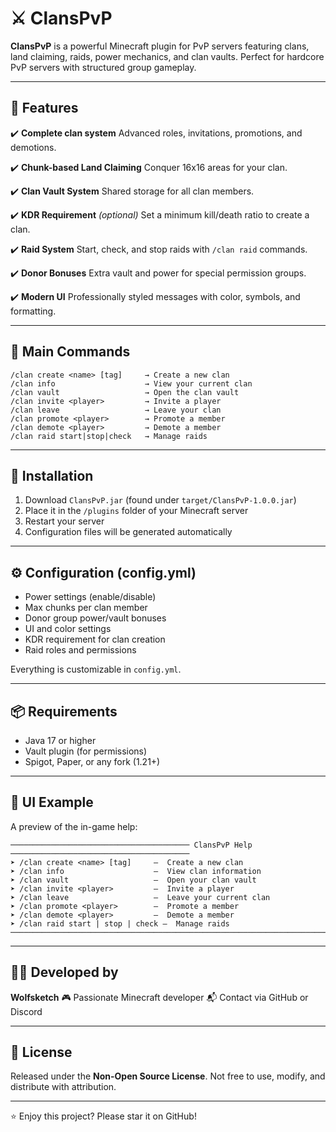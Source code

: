 # ⚔️ ClansPvP

**ClansPvP** is a powerful Minecraft plugin for PvP servers featuring clans, land claiming, raids, power mechanics, and clan vaults. Perfect for hardcore PvP servers with structured group gameplay.

---

## 🚀 Features

✔️ **Complete clan system**
Advanced roles, invitations, promotions, and demotions.

✔️ **Chunk-based Land Claiming**
Conquer 16x16 areas for your clan.

✔️ **Clan Vault System**
Shared storage for all clan members.

✔️ **KDR Requirement** *(optional)*
Set a minimum kill/death ratio to create a clan.

✔️ **Raid System**
Start, check, and stop raids with `/clan raid` commands.

✔️ **Donor Bonuses**
Extra vault and power for special permission groups.

✔️ **Modern UI**
Professionally styled messages with color, symbols, and formatting.

---

## 💬 Main Commands

```
/clan create <name> [tag]     → Create a new clan
/clan info                    → View your current clan
/clan vault                   → Open the clan vault
/clan invite <player>         → Invite a player
/clan leave                   → Leave your clan
/clan promote <player>        → Promote a member
/clan demote <player>         → Demote a member
/clan raid start|stop|check   → Manage raids
```

---

## 🔧 Installation

1. Download `ClansPvP.jar` (found under `target/ClansPvP-1.0.0.jar`)
2. Place it in the `/plugins` folder of your Minecraft server
3. Restart your server
4. Configuration files will be generated automatically

---

## ⚙️ Configuration (config.yml)

* Power settings (enable/disable)
* Max chunks per clan member
* Donor group power/vault bonuses
* UI and color settings
* KDR requirement for clan creation
* Raid roles and permissions

Everything is customizable in `config.yml`.

---

## 📦 Requirements

* Java 17 or higher
* Vault plugin (for permissions)
* Spigot, Paper, or any fork (1.21+)

---

## 📸 UI Example

A preview of the in-game help:

```
──────────────────────────────────────── ClansPvP Help ────────────────────────────────────────
➤ /clan create <name> [tag]     –  Create a new clan
➤ /clan info                    –  View clan information
➤ /clan vault                   –  Open your clan vault
➤ /clan invite <player>         –  Invite a player
➤ /clan leave                   –  Leave your current clan
➤ /clan promote <player>        –  Promote a member
➤ /clan demote <player>         –  Demote a member
➤ /clan raid start | stop | check –  Manage raids
──────────────────────────────────────────────────────────────────────────────────────────────
```

---

## 👨‍💻 Developed by

**Wolfsketch**
🎮 Passionate Minecraft developer
📬 Contact via GitHub or Discord

---

## 📄 License

Released under the **Non-Open Source License**. Not free to use, modify, and distribute with attribution.

---

⭐ Enjoy this project? Please star it on GitHub!

